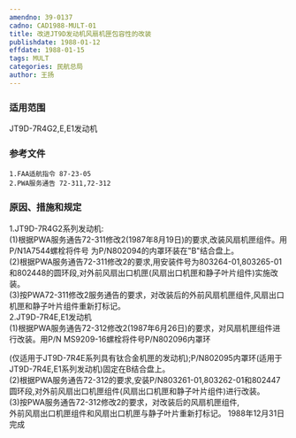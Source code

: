 ```yaml
---
amendno: 39-0137  
cadno: CAD1988-MULT-01  
title: 改进JT9D发动机风扇机匣包容性的改装  
publishdate: 1988-01-12  
effdate: 1988-01-15  
tags: MULT  
categories: 民航总局  
author: 王扬  
---
```

  
### 适用范围  
JT9D-7R4G2,E,E1发动机  
  
<!--more-->  
### 参考文件  
    1.FAA适航指令 87-23-05  
    2.PWA服务通告 72-311,72-312  
  
### 原因、措施和规定  
1.JT9D-7R4G2系列发动机:  
    (1)根据PWA服务通告72-311修改2(1987年8月19日)的要求,改装风扇机匣组件。用P/N1A7544螺栓将件号 为P/N802094的内罩环装在"B"结合盘上。  
    (2)根据PWA服务通告72-311修改2的要求,用安装件号为803264-01,803265-01和802448的圆环段,对外前风扇出口机匣(风扇出口机匣和静子叶片组件)实施改装。  
    (3)按PWA72-311修改2服务通告的要求，对改装后的外前风扇机匣组件,风扇出口机匣和静子叶片组件重新打标记。  
2.JT9D-7R4E,E1发动机  
    (1)根据PWA服务通告72-312修改2(1987年6月26日)的要求，对风扇机匣组件进行改装。用P/N MS9209-16螺栓将件号P/N802096内罩环  
  
      
(仅适用于JT9D-7R4E系列具有钛合金机匣的发动机);P/N802095内罩环(适用于JT9D-7R4E,E1系列发动机)固定在B结合盘上。  
    (2)根据PWA服务通告72-312的要求,安装P/N803261-01,803262-01和802447圆环段,对外前风扇出口机匣组件(风扇出口机匣和静子叶片组件)进行改装。  
    (3)按PWA服务通告72-312修改2的要求，对改装后的风扇机匣组件,  
外前风扇出口机匣组件和风扇出口机匣与静子叶片重新打标记。 1988年12月31日完成  
